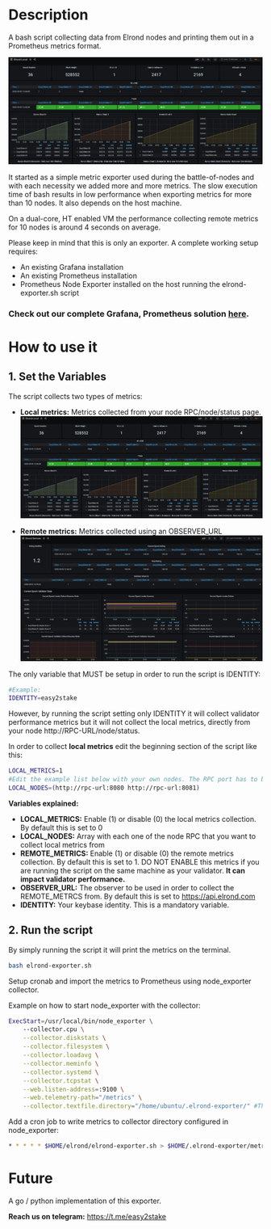 # Description
A bash script collecting data from Elrond nodes and printing them out in a Prometheus metrics format.

![Elrond Grafana Dashboard](./img/local.png)

It started as a simple metric exporter used during the battle-of-nodes and with each necessity we added more and more metrics. The slow execution time of bash results in low performance when exporting metrics for more than 10 nodes. It also depends on the host machine.

On a dual-core, HT enabled VM the performance collecting remote metrics for 10 nodes is around 4 seconds on average.

Please keep in mind that this is only an exporter. A complete working setup requires:
- An existing Grafana installation
- An existing Prometheus installation
- Prometheus Node Exporter installed on the host running the elrond-exporter.sh script

### **Check out our complete Grafana, Prometheus solution [here](https://github.com/easy2stake/elrond/tree/master/monitoring-infra).**
# How to use it

## 1. Set the Variables

The script collects two types of metrics:
- **Local metrics:** Metrics collected from your node RPC/node/status page.
![Elrond Grafana Dashboard](./img/local.png)

- **Remote metrics:** Metrics collected using an OBSERVER_URL
![Elrond Grafana Dashboard](./img/remote.png)

The only variable that MUST be setup in order to run the script is IDENTITY:
```sh
#Example:
IDENTITY=easy2stake
```
However, by running the script setting only IDENTITY it will collect validator performance metrics but it will not collect the local metrics, directly from your node http://RPC-URL/node/status.

In order to collect **local metrics** edit the beginning section of the script like this:
```sh
LOCAL_METRICS=1
#Edit the example list below with your own nodes. The RPC port has to be reachable from the location of the script:
LOCAL_NODES=(http://rpc-url:8080 http://rpc-url:8081)
```

**Variables explained:**
- **LOCAL_METRICS:** Enable (1) or disable (0) the local metrics collection. By default this is set to 0
- **LOCAL_NODES:** Array with each one of the node RPC that you want to collect local metrics from
- **REMOTE_METRICS:** Enable (1) or disable (0) the remote metrics collection. By default this is set to 1. DO NOT ENABLE this metrics if you are running the script on the same machine as your validator. **It can impact validator performance.**
- **OBSERVER_URL:** The observer to be used in order to collect the REMOTE_METRCS from. By default this is set to https://api.elrond.com
- **IDENTITY:** Your keybase identity. This is a mandatory variable.

## 2. Run the script

By simply running the script it will print the metrics on the terminal.
```sh
bash elrond-exporter.sh
```

Setup cronab and import the metrics to Prometheus using node_exporter collector.

Example on how to start node_exporter with the collector:
```sh
ExecStart=/usr/local/bin/node_exporter \
    --collector.cpu \
    --collector.diskstats \
    --collector.filesystem \
    --collector.loadavg \
    --collector.meminfo \
    --collector.systemd \
    --collector.tcpstat \
    --web.listen-address=:9100 \
    --web.telemetry-path="/metrics" \
    --collector.textfile.directory="/home/ubuntu/.elrond-exporter/" #This is the collector line. Change the directory with your own.
```
Add a cron job to write metrics to collector directory configured in node_exporter:
```sh
* * * * * $HOME/elrond/elrond-exporter.sh > $HOME/.elrond-exporter/metrics.prom
```

# Future
A go / python implementation of this exporter.

**Reach us on telegram:** https://t.me/easy2stake
